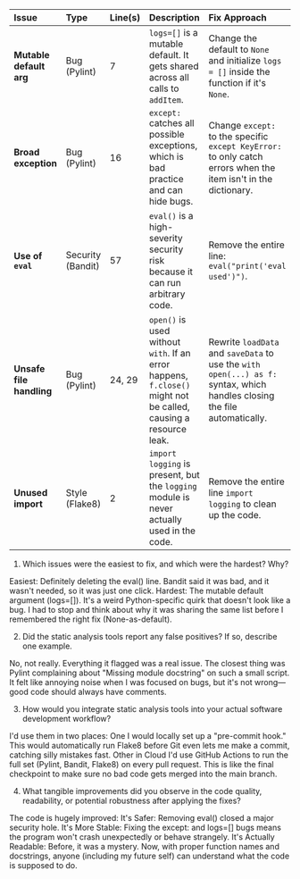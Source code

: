 | Issue | Type | Line(s) | Description | Fix Approach |
| :--- | :--- | :--- | :--- | :--- |
| **Mutable default arg** | Bug (Pylint) | 7 | `logs=[]` is a mutable default. It gets shared across all calls to `addItem`. | Change the default to `None` and initialize `logs = []` inside the function if it's `None`. |
| **Broad exception** | Bug (Pylint) | 16 | `except:` catches all possible exceptions, which is bad practice and can hide bugs. | Change `except:` to the specific `except KeyError:` to only catch errors when the item isn't in the dictionary. |
| **Use of `eval`** | Security (Bandit) | 57 | `eval()` is a high-severity security risk because it can run arbitrary code. | Remove the entire line: `eval("print('eval used')")`. |
| **Unsafe file handling** | Bug (Pylint) | 24, 29 | `open()` is used without `with`. If an error happens, `f.close()` might not be called, causing a resource leak. | Rewrite `loadData` and `saveData` to use the `with open(...) as f:` syntax, which handles closing the file automatically. |
| **Unused import** | Style (Flake8) | 2 | `import logging` is present, but the `logging` module is never actually used in the code. | Remove the entire line `import logging` to clean up the code. |

1. Which issues were the easiest to fix, and which were the hardest? Why?

Easiest: Definitely deleting the eval() line. Bandit said it was bad, and it wasn't needed, so it was just one click.
Hardest: The mutable default argument (logs=[]). It's a weird Python-specific quirk that doesn't look like a bug. I had to stop and think about why it was sharing the same list before I remembered the right fix (None-as-default).

2. Did the static analysis tools report any false positives? If so, describe one example.

No, not really. Everything it flagged was a real issue. The closest thing was Pylint complaining about "Missing module docstring" on such a small script. It felt like annoying noise when I was focused on bugs, but it's not wrong—good code should always have comments.

3. How would you integrate static analysis tools into your actual software development workflow?

I'd use them in two places:
One I would locally set up a "pre-commit hook." This would automatically run Flake8 before Git even lets me make a commit, catching silly mistakes fast.
Other in Cloud I'd use GitHub Actions to run the full set (Pylint, Bandit, Flake8) on every pull request. This is like the final checkpoint to make sure no bad code gets merged into the main branch.

4. What tangible improvements did you observe in the code quality, readability, or potential robustness after applying the fixes?

The code is hugely improved:
It's Safer: Removing eval() closed a major security hole.
It's More Stable: Fixing the except: and logs=[] bugs means the program won't crash unexpectedly or behave strangely.
It's Actually Readable: Before, it was a mystery. Now, with proper function names and docstrings, anyone (including my future self) can understand what the code is supposed to do.